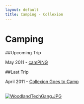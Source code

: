 ```yaml
---
layout: default
title: Camping - Collexion
---
```


# Camping

##Upcoming Trip


May 2011 - 
[camPING](camping)

##Last Trip


April 2011 - 
[Collexion Goes to Camp](collexion_goes_to_camp)

##


[![WoodlandTechGang.JPG](/mw/images/d/d9/WoodlandTechGang.JPG)](file:woodlandtechgang.jpg)